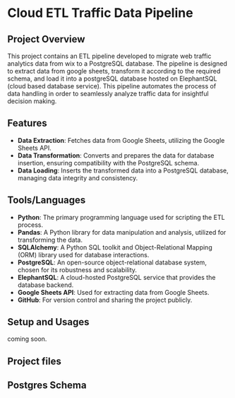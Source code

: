 # Cloud ETL Traffic Data Pipeline

## Project Overview

This project contains an ETL pipeline developed to migrate web traffic analytics data from wix to a PostgreSQL database. The pipeline is designed to extract data from google sheets, transform it according to the required schema, and load it into a postgreSQL database hosted on ElephantSQL (cloud based database service). This pipeline automates the process of data handling in order to seamlessly analyze traffic data for insightful decision making.

## Features
- **Data Extraction**: Fetches data from Google Sheets, utilizing the Google Sheets API.
- **Data Transformation**: Converts and prepares the data for database insertion, ensuring compatibility with the PostgreSQL schema.
- **Data Loading**: Inserts the transformed data into a PostgreSQL database, managing data integrity and consistency.

## Tools/Languages
- **Python**: The primary programming language used for scripting the ETL process.
- **Pandas**: A Python library for data manipulation and analysis, utilized for transforming the data.
- **SQLAlchemy**: A Python SQL toolkit and Object-Relational Mapping (ORM) library used for database interactions.
- **PostgreSQL**: An open-source object-relational database system, chosen for its robustness and scalability.
- **ElephantSQL**: A cloud-hosted PostgreSQL service that provides the database backend.
- **Google Sheets API**: Used for extracting data from Google Sheets.
- **GitHub**: For version control and sharing the project publicly.

## Setup and Usages
coming soon. 

## Project files

## Postgres Schema

